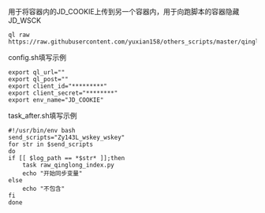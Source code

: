 用于将容器内的JD_COOKIE上传到另一个容器内，用于向跑脚本的容器隐藏JD_WSCK

```
ql raw https://raw.githubusercontent.com/yuxian158/others_scripts/master/qinglong/index.py
```

config.sh填写示例

```
export ql_url=""
export ql_post=""
export client_id="*********"
export client_secret="********"
export env_name="JD_COOKIE"
```

task_after.sh填写示例

```
#!/usr/bin/env bash
send_scripts="Zy143L_wskey_wskey" 
for str in $send_scripts
do
if [[ $log_path == *$str* ]];then
    task raw_qinglong_index.py
    echo "开始同步变量"
else
    echo "不包含"
fi
done
```
